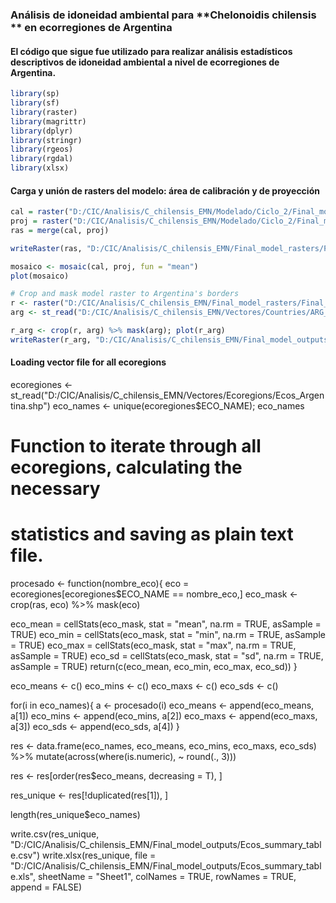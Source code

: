 ### Análisis de idoneidad ambiental para **Chelonoidis chilensis ** en ecorregiones de Argentina

#### El código que sigue fue utilizado para realizar análisis estadísticos descriptivos de idoneidad ambiental a nivel de ecorregiones de Argentina.  

```r
library(sp)
library(sf)        
library(raster)    
library(magrittr) 
library(dplyr)     
library(stringr)  
library(rgeos)
library(rgdal)
library(xlsx)	
```


#### Carga y unión de rasters del modelo: área de calibración y de proyección 

```r
cal = raster("D:/CIC/Analisis/C_chilensis_EMN/Modelado/Ciclo_2/Final_model_stats/Statistics_E/calibration_mean.tif")
proj = raster("D:/CIC/Analisis/C_chilensis_EMN/Modelado/Ciclo_2/Final_model_stats/Statistics_E/Current_mean.tif")
ras = merge(cal, proj)

writeRaster(ras, "D:/CIC/Analisis/C_chilensis_EMN/Final_model_rasters/Final_model_mean.tif")

mosaico <- mosaic(cal, proj, fun = "mean")
plot(mosaico)

# Crop and mask model raster to Argentina's borders
r <- raster("D:/CIC/Analisis/C_chilensis_EMN/Final_model_rasters/Final_model_mean.tif")
arg <- st_read("D:/CIC/Analisis/C_chilensis_EMN/Vectores/Countries/ARG_adm/ARG_adm0.shp")

r_arg <- crop(r, arg) %>% mask(arg); plot(r_arg)
writeRaster(r_arg, "D:/CIC/Analisis/C_chilensis_EMN/Final_model_outputs/Final_model_mean_arg.tif")
```

#### Loading vector file for all ecoregions

ecoregiones <- st_read("D:/CIC/Analisis/C_chilensis_EMN/Vectores/Ecoregions/Ecos_Argentina.shp")
eco_names <- unique(ecoregiones$ECO_NAME); eco_names

# Function to iterate through all ecoregions, calculating the necessary 
# statistics and saving as plain text file.

procesado <- function(nombre_eco){
  eco = ecoregiones[ecoregiones$ECO_NAME == nombre_eco,]
  eco_mask <- crop(ras, eco) %>% mask(eco)
  
  eco_mean = cellStats(eco_mask, stat = "mean", na.rm = TRUE, asSample = TRUE)
  eco_min = cellStats(eco_mask, stat = "min", na.rm = TRUE, asSample = TRUE)
  eco_max = cellStats(eco_mask, stat = "max", na.rm = TRUE, asSample = TRUE)
  eco_sd = cellStats(eco_mask, stat = "sd", na.rm = TRUE, asSample = TRUE)
  return(c(eco_mean, eco_min, eco_max, eco_sd))
}

eco_means <- c()
eco_mins <- c()
eco_maxs <- c()
eco_sds <- c()

for(i in eco_names){
  a <- procesado(i)
  eco_means <- append(eco_means, a[1])
  eco_mins <- append(eco_mins, a[2])
  eco_maxs <- append(eco_maxs, a[3])
  eco_sds <- append(eco_sds, a[4])
}

res <- data.frame(eco_names, eco_means, eco_mins, eco_maxs, eco_sds) %>% 
  mutate(across(where(is.numeric), ~ round(., 3)))

res <- res[order(res$eco_means, decreasing = T), ]

res_unique <- res[!duplicated(res[1]), ]

length(res_unique$eco_names)

write.csv(res_unique, "D:/CIC/Analisis/C_chilensis_EMN/Final_model_outputs/Ecos_summary_table.csv")
write.xlsx(res_unique, file = "D:/CIC/Analisis/C_chilensis_EMN/Final_model_outputs/Ecos_summary_table.xls", sheetName = "Sheet1", 
           colNames = TRUE, rowNames = TRUE, append = FALSE)

